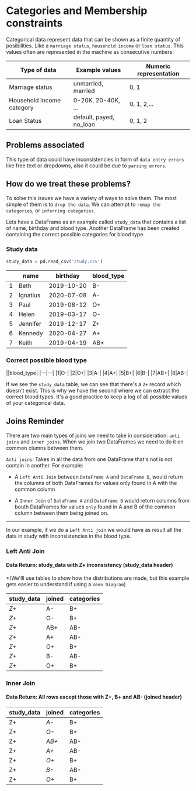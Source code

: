 # Categories and Membership constraints
Categorical data represent data that can be shown as a finite quantity of posibilities. Like a `marriage status`, `household income` or `loan status`. This values often are represented in the machine as consecutive numbers:

|Type of data| Example values| Numeric representation|
|---|---|---|
|Marriage status| unmarried, married|0, 1|
|Household Income category| 0-20K, 20-40K, ...|0, 1, 2,...|
|Loan Status| default, payed, no_loan| 0, 1, 2|

## Problems associated
This type of data could have inconsistencies in form of `data entry errors` like free text or dropdowns, also it could be due to `parsing errors`.

## How do we treat these problems?
To solve this issues we have a variety of ways to solve them. The most simple of them is to `drop the data`. We can attempt to `remap the categories`, or `inferring categories`.

Lets have a DataFrame as an example called `study_data` that contains a list of name, birthday and blood type. Another DataFrame has been created containing the correct possible categories for blood type.
### Study data
```python
study_data = pd.read_csv('study.csv')
```
||name|birthday|blood_type|
|--|--|--|--|
|1|Beth|2019-10-20|B-|
|2|Ignatius|2020-07-08|A-|
|3|Paul|2019-08-12|O+|
|4|Helen|2019-03-17|O-|
|5|Jennifer|2019-12-17|Z+|
|6|Kennedy|2020-04-27|A+|
|7|Keith|2019-04-19|AB+|

### Correct possible blood type

||blood_type|
|-–|--|
|1|O-|
|2|O+|
|3|A-|
|4|A+|
|5|B+|
|6|B-|
|7|AB+|
|8|AB-|

If we see the `study_data` table, we can see that there's a `Z+` record which doesn't exist. This is why we have the second where we can extract the correct blood types. It's a good practice to keep a log of all possible values of your categorical data.

## Joins Reminder
There are two main types of joins we need to take in consideration: `anti joins` and `inner joins`. When we join two DataFrames we need to do it on common clumns between them.

`Anti joins`: Takes in all the data from one DataFrame that's not is not contain in another. For example: 

* A `Left Anti Join` between `DataFrame A` and `DataFrame B`, would return the columns of both DataFrames for values only found in A with the common column

* A `Inner Join` of `DataFrame A` and `DataFrame B` would return columns from bouth DataFrames for values `only` found in A and B of the common column between them being joined on.

---
In our example, if we do a `Left Anti join` we would have as result all the data in study with inconsistencies in the blood type.

### Left Anti Join
#### Data Return: study_data with Z+ inconsistency (study_data header)
*(We'lll use tables to show how the distributions are made, but this example gets easier to understand if using a `Venn Diagram`)

|study_data | joined|categories|
|--|--|--|
|*Z+*|A-|B+|
|*Z+*|O-|B+|
|*Z+*|AB+|AB-|
|*Z+*|A+|AB-|
|*Z+*|O+|B+|
|*Z+*|B-|AB-|
|*Z+*|O+|B+|

### Inner Join
#### Data Return: All rows except those with Z+, B+ and AB- (joined header)
|study_data | joined|categories|
|--|--|--|
|Z+|*A-*|B+|
|Z+|*O-*|B+|
|Z+|*AB+*|AB-|
|Z+|*A+*|AB-|
|Z+|*O+*|B+|
|Z+|*B-*|AB-|
|Z+|*O+*|B+|
